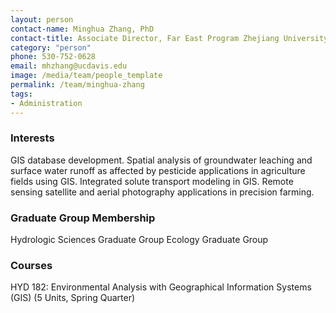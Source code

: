 ```yaml
---
layout: person
contact-name: Minghua Zhang, PhD
contact-title: Associate Director, Far East Program Zhejiang University Student and Faculty Exchange
category: "person"
phone: 530-752-0628
email: mhzhang@ucdavis.edu
image: /media/team/people_template
permalink: /team/minghua-zhang
tags:
- Administration
---
```


<h3>Interests</h3>
GIS database development. Spatial analysis of groundwater leaching and surface water runoff as affected by pesticide applications in agriculture fields using GIS. Integrated solute transport modeling in GIS. Remote sensing satellite and aerial photography applications in precision farming.

<h3>Graduate Group Membership</h3>
Hydrologic Sciences Graduate Group
Ecology Graduate Group

<h3>Courses</h3>
HYD 182: Environmental Analysis with Geographical Information Systems (GIS) (5 Units, Spring Quarter)
